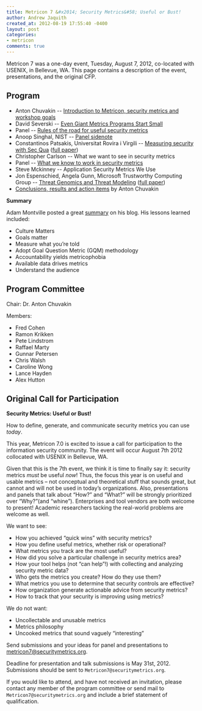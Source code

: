 ```yaml
---
title: Metricon 7 &#x2014; Security Metrics&#58; Useful or Bust!
author: Andrew Jaquith
created_at: 2012-08-19 17:55:40 -0400
layout: post
categories:
- metricon
comments: true
---
```


Metricon 7 was a one-day event, Tuesday, August 7, 2012, co-located with USENIX, in Bellevue, WA.
This page contains a description of the event, presentations, and the original CFP. 

<!-- more -->

## Program

* Anton Chuvakin -- [Introduction to Metricon, security metrics and workshop goals](/attachments/Metricon-7-intro.pdf) 
* David Severski -- [Even Giant Metrics Programs Start Small](/attachments/Metricon-7-David-Even-Giants-Start-Small.pdf)  
* Panel -- [Rules of the road for useful security metrics](/attachments/Metricon-7-Panel-1-rules.pdf)
* Anoop Singhal, NIST -- [Panel sidenote](/attachments/Metricon-7-sidenote-Anoop-panel-AG-for-metricon-6.0.pdf)
* Constantinos Patsakis, Universitat Rovira i Virgili -- [Measuring security with Sec Qua](/attachments/Metricon-7-secqua-presentation.pdf) ([full paper](/attachments/Metricon-7-paper-secqua-doc.pdf))
* Christopher Carlson -- What we want to see in security metrics
* Panel -- [What we know to work in security metrics](/attachments/Metricon-7-Panel-2-works.pdf)
* Steve Mckinney -- Application Security Metrics We Use 
* Jon Espenschied, Angela Gunn, Microsoft Trustworthy Computing Group -- [Threat Genomics and Threat Modeling](/attachments/Metricon-7-Threat-Genomics-presentation-v6-Public-Final.pdf) ([full paper](/attachments/Metricon-7-paper-Threat-Genomics-Espenschied-Gunn-2012.pdf))
* [Conclusions, results and action items](/attachments/Metricon-7-intro.pdf) by Anton Chuvakin

__Summary__

Adam Montville posted a great [summary](http://www.tripwire.com/state-of-security/it-security-data-protection/security-controls/to-navigate-your-security-program-measure-well/) on his blog. His lessons learned included: 

*	Culture Matters
*	Goals matter
*	Measure what you&rsquo;re told
*	Adopt Goal Question Metric (GQM) methodology
*	Accountability yields metricophobia
*	Available data drives metrics
*	Understand the audience

## Program Committee

Chair: Dr. Anton Chuvakin

Members:

*	Fred Cohen
*	Ramon Krikken
*	Pete Lindstrom
*	Raffael Marty
*	Gunnar Petersen
*	Chris Walsh
*	Caroline Wong
*	Lance Hayden
*	Alex Hutton

## Original Call for Participation 

__Security Metrics: Useful or Bust!__

How to define, generate, and communicate security metrics you can use _today_.

This year, Metricon 7.0 is excited to issue a call for participation to the information security  community. The event will occur August 7th 2012 collocated with USENIX in Bellevue, WA.  

Given that this is the 7th event, we think it is time to finally say it:  security metrics _must_ be useful _now_! Thus, the focus this year is on useful and usable metrics &#x2013; not conceptual and theoretical stuff that sounds great, but cannot and will not be used in today&rsquo;s organizations. 
Also, presentations and panels that talk about &ldquo;How?&rdquo; and &ldquo;What?&rdquo; will be strongly prioritized over &ldquo;Why?&rdquo;(and &ldquo;whine&rdquo;). Enterprises and tool vendors are both welcome to present! Academic researchers tacking the real-world problems are welcome as well.

We want to see:

*	How you achieved &ldquo;quick wins&rdquo; with security metrics?
*	How you define useful metrics, whether risk or operational?
*	What metrics you track are the most useful?
*	How did you solve a particular challenge in security metrics area?
*	How your tool helps (not &ldquo;can help&rdquo;!) with collecting and analyzing security metric data?
*	Who gets the metrics you create? How do they use them?
*	What metrics you use to determine that security controls are effective?
*	How organization generate actionable advice from security metrics?
*	How to track that your security is improving using metrics?

We do not want:

*	Uncollectable and unusable metrics
*	Metrics philosophy
*	Uncooked metrics that sound vaguely &ldquo;interesting&rdquo;

Send submissions and your ideas for panel and presentations to metricon7@securitymetrics.org. 

Deadline for presentation and talk submissions is May 31st, 2012. Submissions should be sent to `Metricon7@securitymetrics.org`.

If you would like to attend, and have not received an invitation, please contact any member of the program committee or send mail to `Metricon7@securitymetrics.org` and include a brief statement of qualification.

